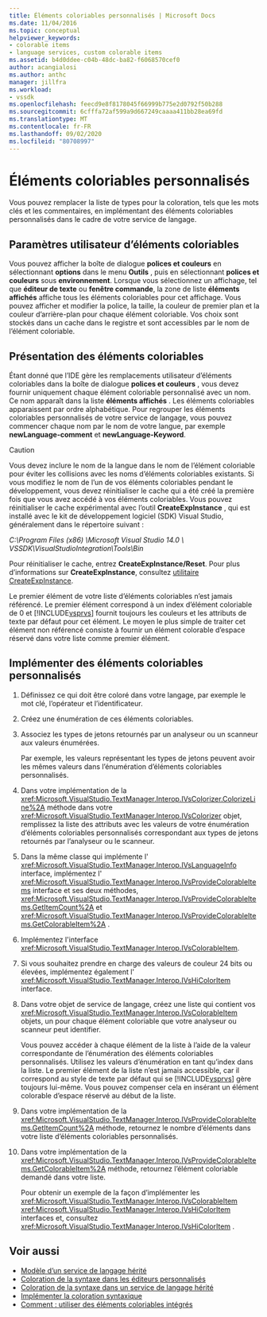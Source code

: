 ```yaml
---
title: Éléments coloriables personnalisés | Microsoft Docs
ms.date: 11/04/2016
ms.topic: conceptual
helpviewer_keywords:
- colorable items
- language services, custom colorable items
ms.assetid: b4d0ddee-c04b-48dc-ba82-f6068570cef0
author: acangialosi
ms.author: anthc
manager: jillfra
ms.workload:
- vssdk
ms.openlocfilehash: feecd9e8f8178045f66999b775e2d0792f50b288
ms.sourcegitcommit: 6cfffa72af599a9d667249caaaa411bb28ea69fd
ms.translationtype: MT
ms.contentlocale: fr-FR
ms.lasthandoff: 09/02/2020
ms.locfileid: "80708997"
---
```

# <a name="custom-colorable-items"></a>Éléments coloriables personnalisés
Vous pouvez remplacer la liste de types pour la coloration, tels que les mots clés et les commentaires, en implémentant des éléments coloriables personnalisés dans le cadre de votre service de langage.

## <a name="user-settings-of-colorable-items"></a>Paramètres utilisateur d’éléments coloriables
 Vous pouvez afficher la boîte de dialogue **polices et couleurs** en sélectionnant **options** dans le menu **Outils** , puis en sélectionnant **polices et couleurs** sous **environnement**. Lorsque vous sélectionnez un affichage, tel que **éditeur de texte** ou **fenêtre commande**, la zone de liste **éléments affichés** affiche tous les éléments coloriables pour cet affichage. Vous pouvez afficher et modifier la police, la taille, la couleur de premier plan et la couleur d’arrière-plan pour chaque élément coloriable. Vos choix sont stockés dans un cache dans le registre et sont accessibles par le nom de l’élément coloriable.

## <a name="presentation-of-colorable-items"></a>Présentation des éléments coloriables
 Étant donné que l’IDE gère les remplacements utilisateur d’éléments coloriables dans la boîte de dialogue **polices et couleurs** , vous devez fournir uniquement chaque élément coloriable personnalisé avec un nom. Ce nom apparaît dans la liste **éléments affichés** . Les éléments coloriables apparaissent par ordre alphabétique. Pour regrouper les éléments coloriables personnalisés de votre service de langage, vous pouvez commencer chaque nom par le nom de votre langue, par exemple **newLanguage-comment** et **newLanguage-Keyword**.

> [!CAUTION]
> Vous devez inclure le nom de la langue dans le nom de l’élément coloriable pour éviter les collisions avec les noms d’éléments coloriables existants. Si vous modifiez le nom de l’un de vos éléments coloriables pendant le développement, vous devez réinitialiser le cache qui a été créé la première fois que vous avez accédé à vos éléments coloriables. Vous pouvez réinitialiser le cache expérimental avec l’outil **CreateExpInstance** , qui est installé avec le kit de développement logiciel (SDK) Visual Studio, généralement dans le répertoire suivant :
>
> *C:\Program Files (x86) \Microsoft Visual Studio 14.0 \ VSSDK\VisualStudioIntegration\Tools\Bin*
>
> Pour réinitialiser le cache, entrez **CreateExpInstance/Reset**. Pour plus d’informations sur **CreateExpInstance**, consultez [utilitaire CreateExpInstance](../../extensibility/internals/createexpinstance-utility.md).

 Le premier élément de votre liste d’éléments coloriables n’est jamais référencé. Le premier élément correspond à un index d’élément coloriable de 0 et [!INCLUDE[vsprvs](../../code-quality/includes/vsprvs_md.md)] fournit toujours les couleurs et les attributs de texte par défaut pour cet élément. Le moyen le plus simple de traiter cet élément non référencé consiste à fournir un élément colorable d’espace réservé dans votre liste comme premier élément.

## <a name="implement-custom-colorable-items"></a>Implémenter des éléments coloriables personnalisés

1. Définissez ce qui doit être coloré dans votre langage, par exemple le mot clé, l’opérateur et l’identificateur.

2. Créez une énumération de ces éléments coloriables.

3. Associez les types de jetons retournés par un analyseur ou un scanneur aux valeurs énumérées.

    Par exemple, les valeurs représentant les types de jetons peuvent avoir les mêmes valeurs dans l’énumération d’éléments coloriables personnalisés.

4. Dans votre implémentation de la <xref:Microsoft.VisualStudio.TextManager.Interop.IVsColorizer.ColorizeLine%2A> méthode dans votre <xref:Microsoft.VisualStudio.TextManager.Interop.IVsColorizer> objet, remplissez la liste des attributs avec les valeurs de votre énumération d’éléments coloriables personnalisés correspondant aux types de jetons retournés par l’analyseur ou le scanneur.

5. Dans la même classe qui implémente l' <xref:Microsoft.VisualStudio.TextManager.Interop.IVsLanguageInfo> interface, implémentez l' <xref:Microsoft.VisualStudio.TextManager.Interop.IVsProvideColorableItems> interface et ses deux méthodes, <xref:Microsoft.VisualStudio.TextManager.Interop.IVsProvideColorableItems.GetItemCount%2A> et <xref:Microsoft.VisualStudio.TextManager.Interop.IVsProvideColorableItems.GetColorableItem%2A> .

6. Implémentez l'interface <xref:Microsoft.VisualStudio.TextManager.Interop.IVsColorableItem>.

7. Si vous souhaitez prendre en charge des valeurs de couleur 24 bits ou élevées, implémentez également l' <xref:Microsoft.VisualStudio.TextManager.Interop.IVsHiColorItem> interface.

8. Dans votre objet de service de langage, créez une liste qui contient vos <xref:Microsoft.VisualStudio.TextManager.Interop.IVsColorableItem> objets, un pour chaque élément coloriable que votre analyseur ou scanneur peut identifier.

    Vous pouvez accéder à chaque élément de la liste à l’aide de la valeur correspondante de l’énumération des éléments coloriables personnalisés. Utilisez les valeurs d’énumération en tant qu’index dans la liste. Le premier élément de la liste n’est jamais accessible, car il correspond au style de texte par défaut qui se [!INCLUDE[vsprvs](../../code-quality/includes/vsprvs_md.md)] gère toujours lui-même. Vous pouvez compenser cela en insérant un élément colorable d’espace réservé au début de la liste.

9. Dans votre implémentation de la <xref:Microsoft.VisualStudio.TextManager.Interop.IVsProvideColorableItems.GetItemCount%2A> méthode, retournez le nombre d’éléments dans votre liste d’éléments coloriables personnalisés.

10. Dans votre implémentation de la <xref:Microsoft.VisualStudio.TextManager.Interop.IVsProvideColorableItems.GetColorableItem%2A> méthode, retournez l’élément coloriable demandé dans votre liste.

    Pour obtenir un exemple de la façon d’implémenter les <xref:Microsoft.VisualStudio.TextManager.Interop.IVsColorableItem> <xref:Microsoft.VisualStudio.TextManager.Interop.IVsHiColorItem> interfaces et, consultez <xref:Microsoft.VisualStudio.TextManager.Interop.IVsHiColorItem> .

## <a name="see-also"></a>Voir aussi
- [Modèle d’un service de langage hérité](../../extensibility/internals/model-of-a-legacy-language-service.md)
- [Coloration de la syntaxe dans les éditeurs personnalisés](../../extensibility/syntax-coloring-in-custom-editors.md)
- [Coloration de la syntaxe dans un service de langage hérité](../../extensibility/internals/syntax-coloring-in-a-legacy-language-service.md)
- [Implémenter la coloration syntaxique](../../extensibility/internals/implementing-syntax-coloring.md)
- [Comment : utiliser des éléments coloriables intégrés](../../extensibility/internals/how-to-use-built-in-colorable-items.md)
